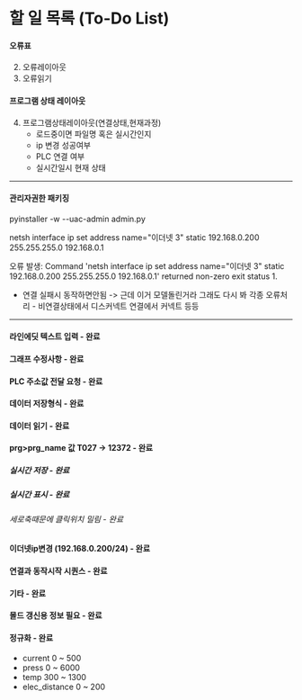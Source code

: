 # 할 일 목록 (To-Do List)

#### 오류표
2. 오류레이아웃
3. 오류읽기


#### 프로그램 상태 레이아웃
4. 프로그램상태레이아웃(연결상태,현재과정)
    - 로드중이면 파일명 혹은 실시간인지
    - ip 변경 성공여부
    - PLC 연결 여부
    - 실시간일시 현재 상태
***


#### 관리자권한 패키징
pyinstaller -w --uac-admin admin.py

netsh interface ip set address name="이더넷 3" static 192.168.0.200 255.255.255.0 192.168.0.1

오류 발생: Command 'netsh interface ip set address name="이더넷 3" static 192.168.0.200 255.255.255.0 192.168.0.1' returned non-zero exit status 1.

- 연결 실패시 동작하면안됨 -> 근데 이거 모델돌린거라 그래도 다시 봐
각종 오류처리 - 비연결상태에서 디스커넥트 연결에서 커넥트 등등

***  
#### 라인에딧 텍스트 입력 - 완료
#### 그래프 수정사항 - 완료
#### PLC 주소값 전달 요청 - 완료
#### 데이터 저장형식 - 완료
#### 데이터 읽기 - 완료
#### prg>prg_name 값 T027 -> 12372 - 완료
##### 실시간 저장 - 완료
##### 실시간 표시 - 완료
###### 세로축때문에 클릭위치 밀림 - 완료
#### 이더넷ip변경 (192.168.0.200/24) - 완료
#### 연결과 동작시작 시퀀스 - 완료
#### 기타 - 완료
#### 몰드 갱신용 정보 필요 - 완료
#### 정규화 - 완료
- current 0 ~ 500
- press 0 ~ 6000
- temp 300 ~ 1300
- elec_distance 0 ~ 200
